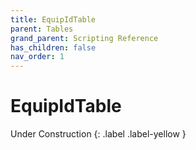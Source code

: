 ```yaml
---
title: EquipIdTable
parent: Tables
grand_parent: Scripting Reference
has_children: false
nav_order: 1
---
```


# EquipIdTable
Under Construction
{: .label .label-yellow }